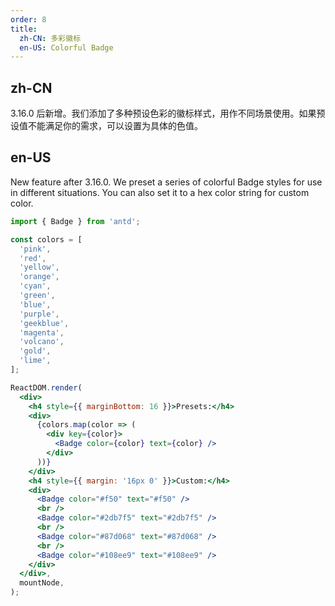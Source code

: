 ```yaml
---
order: 8
title:
  zh-CN: 多彩徽标
  en-US: Colorful Badge
---
```


## zh-CN

3.16.0 后新增。我们添加了多种预设色彩的徽标样式，用作不同场景使用。如果预设值不能满足你的需求，可以设置为具体的色值。

## en-US

New feature after 3.16.0. We preset a series of colorful Badge styles for use in different situations. You can also set it to a hex color string for custom color.

```jsx
import { Badge } from 'antd';

const colors = [
  'pink',
  'red',
  'yellow',
  'orange',
  'cyan',
  'green',
  'blue',
  'purple',
  'geekblue',
  'magenta',
  'volcano',
  'gold',
  'lime',
];

ReactDOM.render(
  <div>
    <h4 style={{ marginBottom: 16 }}>Presets:</h4>
    <div>
      {colors.map(color => (
        <div key={color}>
          <Badge color={color} text={color} />
        </div>
      ))}
    </div>
    <h4 style={{ margin: '16px 0' }}>Custom:</h4>
    <div>
      <Badge color="#f50" text="#f50" />
      <br />
      <Badge color="#2db7f5" text="#2db7f5" />
      <br />
      <Badge color="#87d068" text="#87d068" />
      <br />
      <Badge color="#108ee9" text="#108ee9" />
    </div>
  </div>,
  mountNode,
);
```
